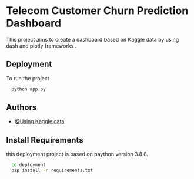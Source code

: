 
# Telecom Customer Churn Prediction Dashboard
This project aims to create a dashboard based on Kaggle data by using dash and plotly frameworks . 



## Deployment

To run the project 

```bash
  python app.py
```


## Authors

- [@Using Kaggle data](https://www.kaggle.com/datasets/shilongzhuang/telecom-customer-churn-by-maven-analytics)


## Install Requirements

this deployment project is based on paython version 3.8.8.

```bash
  cd deployment 
  pip install -r requirements.txt

```
    